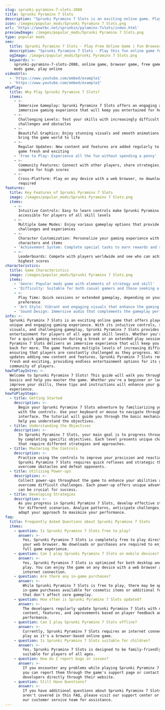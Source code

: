 ```yaml
---
slug: sprunki-pyraminx-7-slots-2088
title: Sprunki Pyraminx 7 Slots
description: "Sprunki Pyraminx 7 Slots is an exciting online game. Play for free directly in your browser!"
icon: /images/popular_mods/Sprunki Pyraminx 7 Slots.png
url: 'https://wowtbc.net/sprunkin/pyraminx-7slots/index.html'
previewImage: /images/popular_mods/Sprunki Pyraminx 7 Slots.png
type: popular mods
seo:
  title: Sprunki Pyraminx 7 Slots - Play Free Online Game | Fun Browser Games
  description: "Sprunki Pyraminx 7 Slots - Play this fun online game for free in your browser. No download required!"
  ogImage: /images/popular_mods/Sprunki Pyraminx 7 Slots.png
  keywords: >-
    sprunki-pyraminx-7-slots-2088, online game, browser game, free game, popular
    mods game, play online
videoUrls:
  - 'https://www.youtube.com/embed/example1'
  - 'https://www.youtube.com/embed/example2'
whyPlay:
  title: Why Play Sprunki Pyraminx 7 Slots?
  items:
    - >-
      Immersive Gameplay: Sprunki Pyraminx 7 Slots offers an engaging and
      immersive gaming experience that will keep you entertained for hours
    - >-
      Challenging Levels: Test your skills with increasingly difficult
      challenges and obstacles
    - >-
      Beautiful Graphics: Enjoy stunning visuals and smooth animations that
      bring the game world to life
    - >-
      Regular Updates: New content and features are added regularly to keep the
      game fresh and exciting
    - 'Free to Play: Experience all the fun without spending a penny'
    - >-
      Community Features: Connect with other players, share strategies, and
      compete for high scores
    - >-
      Cross-Platform: Play on any device with a web browser, no downloads
      required
features:
  title: Key Features of Sprunki Pyraminx 7 Slots
  image: /images/popular_mods/Sprunki Pyraminx 7 Slots.png
  items:
    - >-
      Intuitive Controls: Easy to learn controls make Sprunki Pyraminx 7 Slots
      accessible for players of all skill levels
    - >-
      Multiple Game Modes: Enjoy various gameplay options that provide different
      challenges and experiences
    - >-
      Character Customization: Personalize your gaming experience with unique
      characters and items
    - 'Achievement System: Complete special tasks to earn rewards and recognition'
    - >-
      Leaderboards: Compete with players worldwide and see who can achieve the
      highest scores
characteristics:
  title: Game Characteristics
  image: /images/popular_mods/Sprunki Pyraminx 7 Slots.png
  items:
    - 'Genre: Popular mods game with elements of strategy and skill'
    - 'Difficulty: Suitable for both casual gamers and those seeking a challenge'
    - >-
      Play Time: Quick sessions or extended gameplay, depending on your
      preference
    - 'Art Style: Vibrant and engaging visuals that enhance the gaming experience'
    - 'Sound Design: Immersive audio that complements the gameplay perfectly'
info: >-
  Sprunki Pyraminx 7 Slots is an exciting online game that offers players a
  unique and engaging gaming experience. With its intuitive controls, stunning
  visuals, and challenging gameplay, Sprunki Pyraminx 7 Slots provides hours of
  entertainment for players of all ages and skill levels. Whether you're looking
  for a quick gaming session during a break or an extended play session, Sprunki
  Pyraminx 7 Slots delivers an immersive experience that will keep you coming
  back for more. The game features multiple levels of increasing difficulty,
  ensuring that players are constantly challenged as they progress. With regular
  updates adding new content and features, Sprunki Pyraminx 7 Slots remains
  fresh and exciting, providing endless entertainment options for its growing
  community of players.
howToPlayIntro: >-
  Welcome to Sprunki Pyraminx 7 Slots! This guide will walk you through the
  basics and help you master the game. Whether you're a beginner or looking to
  improve your skills, these tips and instructions will enhance your gaming
  experience.
howToPlaySteps:
  - title: Getting Started
    description: >-
      Begin your Sprunki Pyraminx 7 Slots adventure by familiarizing yourself
      with the controls. Use your keyboard or mouse to navigate through the game
      interface. The tutorial will guide you through the basic mechanics and
      help you understand the objectives.
  - title: Understanding the Objectives
    description: >-
      In Sprunki Pyraminx 7 Slots, your main goal is to progress through levels
      by completing specific objectives. Each level presents unique challenges
      that require different strategies and approaches.
  - title: Mastering the Controls
    description: >-
      Practice using the controls to improve your precision and reaction time.
      Sprunki Pyraminx 7 Slots requires quick reflexes and strategic thinking to
      overcome obstacles and defeat opponents.
  - title: Utilizing Power-ups
    description: >-
      Collect power-ups throughout the game to enhance your abilities and
      overcome difficult challenges. Each power-up offers unique advantages that
      can be crucial for success.
  - title: Developing Strategies
    description: >-
      As you progress in Sprunki Pyraminx 7 Slots, develop effective strategies
      for different scenarios. Analyze patterns, anticipate challenges, and
      adapt your approach to maximize your performance.
faq:
  title: Frequently Asked Questions about Sprunki Pyraminx 7 Slots
  items:
    - question: Is Sprunki Pyraminx 7 Slots free to play?
      answer: >-
        Yes, Sprunki Pyraminx 7 Slots is completely free to play directly in
        your web browser. No downloads or purchases are required to enjoy the
        full game experience.
    - question: Can I play Sprunki Pyraminx 7 Slots on mobile devices?
      answer: >-
        Yes, Sprunki Pyraminx 7 Slots is optimized for both desktop and mobile
        play. You can enjoy the game on any device with a web browser and
        internet connection.
    - question: Are there any in-game purchases?
      answer: >-
        While Sprunki Pyraminx 7 Slots is free to play, there may be optional
        in-game purchases available for cosmetic items or additional features
        that don't affect core gameplay.
    - question: How often is Sprunki Pyraminx 7 Slots updated?
      answer: >-
        The developers regularly update Sprunki Pyraminx 7 Slots with new
        content, features, and improvements based on player feedback and game
        performance.
    - question: Can I play Sprunki Pyraminx 7 Slots offline?
      answer: >-
        Currently, Sprunki Pyraminx 7 Slots requires an internet connection to
        play as it's a browser-based online game.
    - question: Is Sprunki Pyraminx 7 Slots suitable for children?
      answer: >-
        Yes, Sprunki Pyraminx 7 Slots is designed to be family-friendly and
        suitable for players of all ages.
    - question: How do I report bugs or issues?
      answer: >-
        If you encounter any problems while playing Sprunki Pyraminx 7 Slots,
        you can report them through the game's support page or contact the
        developers directly through their website.
    - question: Still Have Questions?
      answer: >-
        If you have additional questions about Sprunki Pyraminx 7 Slots that
        aren't covered in this FAQ, please visit our support center or contact
        our customer service team for assistance.
---
```


